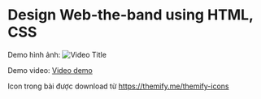# Design Web-the-band using HTML, CSS
Demo hình ảnh:
![Video Title](https://github.com/nguyenhongvan02/Web-the-band/assets/117610681/9b4d64fb-032a-47e7-b3c2-532e221c7864)

Demo video:
[Video demo](https://github.com/nguyenhongvan02/Web-the-band/issues/1#issue-1709005337)


Icon trong bài được download từ https://themify.me/themify-icons
